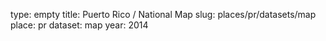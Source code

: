 type: empty
title: Puerto Rico / National Map
slug: places/pr/datasets/map
place: pr
dataset: map
year: 2014
